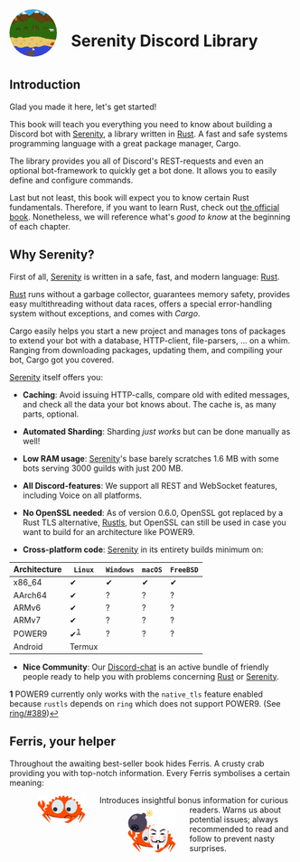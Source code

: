 <link rel="stylesheet" href="../css/span.css">

<div style="display:inline-block;width:100%">
    <img src="../images/logo.png" alt="Logo" width="84px" style="float:left;margin-right:25px;border-radius: 50%;"/>
    <h1>Serenity Discord Library</h1>
</div>

## Introduction

Glad you made it here, let's get started!

This book will teach you everything you need to know about building a Discord
bot with [Serenity], a library written in [Rust]. A fast and safe systems
programming language with a great package manager, Cargo.

The library provides you all of Discord's REST-requests and even an optional
bot-framework to quickly get a bot done. It allows you to easily define and
configure commands.

Last but not least, this book will expect you to know certain Rust fundamentals.
Therefore, if you want to learn Rust, check out [the official book].
Nonetheless, we will reference what's *good to know* at the beginning of each
chapter.

## Why Serenity?

First of all, [Serenity] is written in a safe, fast,
and modern language: [Rust].

[Rust] runs without a garbage collector, guarantees memory safety,
provides easy multithreading without data races,
offers a special error-handling system without exceptions, and comes
with _Cargo_.

Cargo easily helps you start a new project and manages tons of packages
to extend your bot with a database, HTTP-client, file-parsers, ... on a whim.
Ranging from downloading packages, updating them, and compiling your bot,
Cargo got you covered.

[Serenity] itself offers you:

* **Caching**: Avoid issuing HTTP-calls, compare old with edited messages,
and check all the data your bot knows about. The cache is, as many parts,
optional.

* **Automated Sharding**: Sharding *just works* but can be done manually as
well!

* **Low RAM usage**: [Serenity]'s base barely scratches 1.6 MB with some bots
 serving 3000 guilds with just 200 MB.

* **All Discord-features**: We support all REST and WebSocket features,
including Voice on all platforms.

* **No OpenSSL needed**: As of version 0.6.0, OpenSSL got replaced by a
Rust TLS alternative, [Rustls], but OpenSSL can still be used in case you
 want to build for an architecture like POWER9.

* **Cross-platform code**: [Serenity] in its entirety builds minimum on:

Architecture | `Linux`                              | `Windows` | `macOS` | `FreeBSD`
---          | ---                                  |  ---    | --- | ---
x86_64       | ✔                                    | ✔      | ✔ | ✔
AArch64      | ✔                                    | ?      | ? | ?
ARMv6        | ✔                                    | ?      | ? | ?
ARMv7        | ✔                                    | ?      | ? | ?
POWER9       | ✔<sup id="footnote_id_power9">[1](#footnote_power9)</sup> | ?      | ? | ?
Android      | Termux

* **Nice Community**: Our [Discord-chat] is an active bundle of friendly
people ready to help you with problems concerning [Rust] or [Serenity].

<b id="footnote_power9">1</b> POWER9 currently only works with the `native_tls`
feature enabled because `rustls` depends on `ring`
which does not support POWER9. (See [ring/#389])[↩](#footnote_id_power9)

## Ferris, your helper

Throughout the awaiting best-seller book hides Ferris. A crusty crab providing
you with top-notch information. Every Ferris symbolises a certain meaning:

<span class="block">
<img hspace="10%" src="../images/curious.png" alt="Logo" width="84px"
style="float: left;margin-right: 25px"/>
Introduces insightful bonus information for curious
readers.
</span>

<span class="block">
<img hspace="10%" src="../images/dangerous.png" alt="Logo" width="84px"
style="float: left;margin-right: 25px"/>
Warns us about potential issues; always
recommended to read and follow to prevent nasty surprises.
</span>

[Serenity]: https://github.com/serenity-rs/serenity
[Rust]: https://www.rust-lang.org/
[Rustls]: https://github.com/ctz/rustls
[the official book]: https://doc.rust-lang.org/book/
[ring/#389]: https://github.com/briansmith/ring/issues/389
[Discord-chat]: https://discord.gg/eHpnFrm
